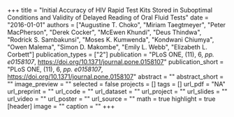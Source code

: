 +++
title = "Initial Accuracy of HIV Rapid Test Kits Stored in Suboptimal Conditions and Validity of Delayed Reading of Oral Fluid Tests"
date = "2016-01-01"
authors = ["Augustine T. Choko", "Miriam Taegtmeyer", "Peter MacPherson", "Derek Cocker", "McEwen Khundi", "Deus Thindwa", "Rodrick S. Sambakunsi", "Moses K. Kumwenda", "Kondwani Chiumya", "Owen Malema", "Simon D. Makombe", "Emily L. Webb", "Elizabeth L. Corbett"]
publication_types = ["2"]
publication = "PLoS ONE, (11), 6, _pp. e0158107_, https://doi.org/10.1371/journal.pone.0158107"
publication_short = "PLoS ONE, (11), 6, _pp. e0158107_, https://doi.org/10.1371/journal.pone.0158107"
abstract = ""
abstract_short = ""
image_preview = ""
selected = false
projects = []
tags = []
url_pdf = "NA"
url_preprint = ""
url_code = ""
url_dataset = ""
url_project = ""
url_slides = ""
url_video = ""
url_poster = ""
url_source = ""
math = true
highlight = true
[header]
image = ""
caption = ""
+++
